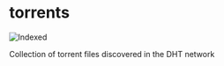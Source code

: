 torrents 
========
![Indexed](https://img.shields.io/badge/indexed-135138-blue)

Collection of torrent files discovered in the DHT network
